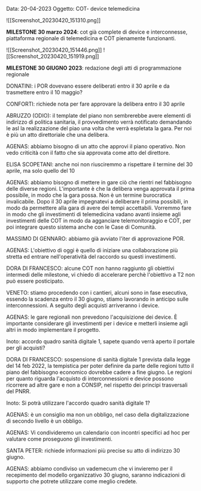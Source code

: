 Data: 20-04-2023
Oggetto: COT- device telemedicina


![[Screenshot_20230420_151310.png]]

**MILESTONE 30 marzo 2024**: cot già complete di device e interconnesse, piattaforma regionale di telemedicina e COT pienamente funzionanti.

![[Screenshot_20230420_151446.png]]
![[Screenshot_20230420_151919.png]]

**MILESTONE 30 GIUGNO 2023**: redazione degli atti di programmazione regionale

DONATINI: i POR dovevano essere deliberati entro il 30 aprile e da trasmettere entro il 10 maggio?

CONFORTI: richiede nota per fare approvare la delibera entro il 30 aprile

ABRUZZO (ODIO): il template del piano non sembrerebbe avere elementi di indirizzo di politica sanitaria, il provvedimento verrà notificato demandando le asl la realizzazione del piao una volta che verrà espletata la gara. Per noi è più un atto direttoriale che una delibera. 

AGENAS: abbiamo bisogno di un atto che approvi il piano operativo. Non vedo criticità con il fatto che sia approvata come atto del direttore. 

ELISA SCOPETANI: anche noi non riusciremmo a rispettare il termine del 30 aprile, ma solo quello del 10

AGENAS:  abbiamo bisogno di mettere in gare ciò che rientri nel fabbisogno delle diverse regioni. L'importante è che la delibera venga approvata il prima possibile, in modo che la gara possa. Non è un termine burocratica invalicabile. Dopo il 30 aprile impegnatevi a deliberare il prima possibili, in modo da permettere alla gara di avere dei tempi accettabili. Vorremmo fare in modo che gli investimenti di telemedicina vadano avanti insieme agli investimenti delle COT in modo da agganciare telemonitoraggio e COT, per poi integrare questo sistema anche con le Case di Comunità.

MASSIMO DI GENNARO: abbiamo già avviato l'iter di approvazione POR. 

AGENAS: L'obiettivo di oggi è quello di iniziare una collaborazione più stretta ed entrare nell'operatività del raccordo su questi investimenti.

DORA DI FRANCESCO: alcune COT non hanno raggiunto gli obiettivi intermedi delle milestone, vi chiedo di accelerare perchè l'obiettivo a T2 non può essere posticipato.

VENETO: stiamo procedendo con i cantieri, alcuni sono in fase esecutiva, essendo la scadenza entro il 30 giugno, stiamo lavorando in anticipo sulle interconnessioni. A seguito degli acquisti arriveranno i device.

AGENAS: le gare regionali non prevedono l'acquisizione dei device. È importante considerare gli investimenti per i device e metterli insieme agli altri in modo implementare il progetto.

Inoto: accordo quadro sanità digitale 1, sapete quando verrà aperto il portale per gli acquisti?

DORA DI FRANCESCO: sospensione di sanità digitale 1 prevista dalla legge del 14 feb 2022, la tempistica per poter definire da parte delle regioni tutto il piano del fabbisogno economico dovrebbe cadere a fine giugno. Le regioni per quanto riguarda l'acquisto di interconnessioni e device possono ricorrere ad altre gare e non a CONSIP, nel rispetto dei principi trasversali del PNRR.

Inoto: Si potrà utilizzare l'accordo quadro sanità digitale 1?

AGENAS: è un consiglio ma non un obbligo, nel caso della digitalizzazione di secondo livello è un obbligo.

AGENAS: Vi condivideremo un calendario con incontri specifici ad hoc per valutare come proseguono gli investimenti.


SANTA PETER: richiede informazioni più precise su atto di indirizzo 30 giugno.


AGENAS: abbiamo condiviso un vademecum che vi invieremo per il recepimento del modello organizzativo 30 giugno, saranno indicazioni di supporto che potrete utilizzare come meglio credete.







